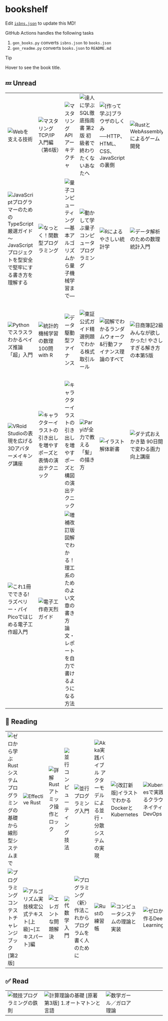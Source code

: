 # bookshelf

Edit [`isbns.json`](./isbns.json) to update this MD!

GitHub Actions handles the following tasks

1. `gen_books.py` converts `isbns.json` to `books.json`
2. `gen_readme.py` converts `books.json` to `README.md`

> [!TIP]
> Hover to see the book title.


## 💤 Unread

|||||||||
|-|-|-|-|-|-|-|-|
|<img title="Webを支える技術" src="http://books.google.com/books/content?id=c4bnSAAACAAJ&printsec=frontcover&img=1&zoom=1&source=gbs_api" />|<img title="マスタリングTCP/IP　入門編（第6版）" src="http://books.google.com/books/content?id=01LADwAAQBAJ&printsec=frontcover&img=1&zoom=1&edge=curl&source=gbs_api" />|<img title="マスタリングAPIアーキテクチャ" src="http://books.google.com/books/content?id=sJvk0AEACAAJ&printsec=frontcover&img=1&zoom=1&source=gbs_api" />|<img title="達人に学ぶSQL徹底指南書 第2版 初級者で終わりたくないあなたへ" src="http://books.google.com/books/content?id=FwpxDwAAQBAJ&printsec=frontcover&img=1&zoom=1&edge=curl&source=gbs_api" />|<img title="[作って学ぶ]ブラウザのしくみ──HTTP、HTML、CSS、JavaScriptの裏側" src="http://books.google.com/books/content?id=wqrl0AEACAAJ&printsec=frontcover&img=1&zoom=1&source=gbs_api" />|<img title="RustとWebAssemblyによるゲーム開発" src="http://books.google.com/books/content?id=TG_9zwEACAAJ&printsec=frontcover&img=1&zoom=1&source=gbs_api" />|<img title="リスクから学ぶ Kubernetesコンテナセキュリティ コンテナ開発者がおさえておくべき基礎知識" src="http://books.google.com/books/content?id=ggsnEQAAQBAJ&printsec=frontcover&img=1&zoom=1&source=gbs_api" />|<img title="実践bashによるサイバーセキュリティ対策" src="http://books.google.com/books/content?id=wal_zQEACAAJ&printsec=frontcover&img=1&zoom=1&source=gbs_api" />|
|<img title="JavaScriptプログラマーのためのTypeScript厳選ガイド 〜JavaScriptプロジェクトを型安全で堅牢にする書き方を理解する" src="http://books.google.com/books/content?id=Esjl0AEACAAJ&printsec=frontcover&img=1&zoom=1&source=gbs_api" />|<img title="なっとく！関数型プログラミング" src="http://books.google.com/books/content?id=lgzVEAAAQBAJ&printsec=frontcover&img=1&zoom=1&source=gbs_api" />|<img title="量子コンピューティング ―基本アルゴリズムから量子機械学習まで―" src="http://books.google.com/books/content?id=UTAHEAAAQBAJ&printsec=frontcover&img=1&zoom=1&edge=curl&source=gbs_api" />|<img title="動かして学ぶ量子コンピュータプログラミング" src="http://books.google.com/books/content?id=dOTAzQEACAAJ&printsec=frontcover&img=1&zoom=1&source=gbs_api" />|<img title="Rによるやさしい統計学" src="http://books.google.com/books/content?id=hiNNxqwuOQoC&printsec=frontcover&img=1&zoom=1&edge=curl&source=gbs_api" />|<img title="データ解析のための数理統計入門" src="http://books.google.com/books/content?id=SN4a0AEACAAJ&printsec=frontcover&img=1&zoom=1&source=gbs_api" />|<img title="日本統計学会公式認定統計検定準1級公式問題集" src="http://books.google.com/books/content?id=LYyizgEACAAJ&printsec=frontcover&img=1&zoom=1&source=gbs_api" />|<img title="日本統計学会公式認定統計検定準1級対応統計学実践ワークブック" src="http://books.google.com/books/content?id=kACTzQEACAAJ&printsec=frontcover&img=1&zoom=1&source=gbs_api" />|
|<img title="Pythonでスラスラわかるベイズ推論「超」入門" src="http://books.google.com/books/content?id=TK0o0AEACAAJ&printsec=frontcover&img=1&zoom=1&source=gbs_api" />|<img title="統計的機械学習の数理100問 with R" src="http://books.google.com/books/content?id=coWCzQEACAAJ&printsec=frontcover&img=1&zoom=1&source=gbs_api" />|<img title="データ駆動型ファイナンス" src="http://books.google.com/books/content?id=4z0tzwEACAAJ&printsec=frontcover&img=1&zoom=1&source=gbs_api" />|<img title="東証公式ガイド精選例題でわかる株式取引ルール" src="http://books.google.com/books/content?id=lxxkzgEACAAJ&printsec=frontcover&img=1&zoom=1&source=gbs_api" />|<img title="図解でわかるランダムウォーク&行動ファイナンス理論のすべて" src="http://books.google.com/books/content?id=QsyJAAAACAAJ&printsec=frontcover&img=1&zoom=1&source=gbs_api" />|<img title="日商簿記2級みんなが欲しかった! やさしすぎる解き方の本第5版" src="http://books.google.com/books/content?id=DmiczwEACAAJ&printsec=frontcover&img=1&zoom=1&source=gbs_api" />|<img title="2023-2024年版みんなが欲しかった! FPの教科書2級・AFP" src="http://books.google.com/books/content?id=5lnxzwEACAAJ&printsec=frontcover&img=1&zoom=1&source=gbs_api" />|<img title="2023-2024年版みんなが欲しかった! FPの問題集2級・AFP" src="http://books.google.com/books/content?id=byjxzwEACAAJ&printsec=frontcover&img=1&zoom=1&source=gbs_api" />|
|<img title="VRoid Studioの表現を広げる 3Dアバターメイキング講座" src="http://books.google.com/books/content?id=o0vK0AEACAAJ&printsec=frontcover&img=1&zoom=1&source=gbs_api" />|<img title="キャラクターイラストの引き出しを増やす ポーズと表情の演出テクニック" src="http://books.google.com/books/content?id=BRCHEAAAQBAJ&printsec=frontcover&img=1&zoom=1&edge=curl&source=gbs_api" />|<img title="キャラクターイラストの引き出しを増やす ポーズと構図の演出テクニック" src="http://books.google.com/books/content?id=FkT9EAAAQBAJ&printsec=frontcover&img=1&zoom=1&source=gbs_api" />|<img title="Paryiが全力で教える「髪」の描き方" src="http://books.google.com/books/content?id=khM3EAAAQBAJ&printsec=frontcover&img=1&zoom=1&source=gbs_api" />|<img title="イラスト解体新書" src="http://books.google.com/books/content?id=RQ6ztAEACAAJ&printsec=frontcover&img=1&zoom=1&source=gbs_api" />|<img title="ダテ式おえかき塾 90日間で変わる画力向上講座" src="http://books.google.com/books/content?id=NuR1zgEACAAJ&printsec=frontcover&img=1&zoom=1&source=gbs_api" />|<img title="イラスト光と色彩解体新書" src="http://books.google.com/books/content?id=_eBGzwEACAAJ&printsec=frontcover&img=1&zoom=1&source=gbs_api" />|<img title="いいトコどり!人物パーツの描き方" src="http://books.google.com/books/content?id=CfHYzwEACAAJ&printsec=frontcover&img=1&zoom=1&source=gbs_api" />|
|<img title="これ1冊でできる! ラズベリー・パイ Picoではじめる電子工作超入門" src="http://books.google.com/books/content?id=Xkc60AEACAAJ&printsec=frontcover&img=1&zoom=1&source=gbs_api" />|<img title="電子工作奇天烈ガイド" src="http://books.google.com/books/content?id=2FLi0AEACAAJ&printsec=frontcover&img=1&zoom=1&source=gbs_api" />|<img title="増補改訂版 図解でわかる！理工系のためのよい文章の書き方 論文・レポートを自力で書けるようになる方法" src="http://books.google.com/books/content?id=YgsnEQAAQBAJ&printsec=frontcover&img=1&zoom=1&source=gbs_api" />|

## 🚧 Reading

|||||||||
|-|-|-|-|-|-|-|-|
|<img title="ゼロから学ぶRust システムプログラミングの基礎から線形型システムまで" src="http://books.google.com/books/content?id=9zl5zwEACAAJ&printsec=frontcover&img=1&zoom=1&source=gbs_api" />|<img title="Effective Rust" src="http://books.google.com/books/content?id=qfHv0AEACAAJ&printsec=frontcover&img=1&zoom=1&source=gbs_api" />|<img title="詳解 Rustアトミック操作とロック" src="http://books.google.com/books/content?id=tyw60AEACAAJ&printsec=frontcover&img=1&zoom=1&source=gbs_api" />|<img title="並行コンピューティング技法" src="http://books.google.com/books/content?id=ZbRrjAAM6n4C&printsec=frontcover&img=1&zoom=1&source=gbs_api" />|<img title="並行プログラミング入門" src="http://books.google.com/books/content?id=EbqLzgEACAAJ&printsec=frontcover&img=1&zoom=1&source=gbs_api" />|<img title="Akka実践バイブル アクターモデルによる並行・分散システムの実現" src="http://books.google.com/books/content?id=iZ1BDwAAQBAJ&printsec=frontcover&img=1&zoom=1&edge=curl&source=gbs_api" />|<img title="[改訂新版]イラストでわかるDockerとKubernetes" src="http://books.google.com/books/content?id=YJ1v0AEACAAJ&printsec=frontcover&img=1&zoom=1&source=gbs_api" />|<img title="Kubernetesで実践するクラウドネイティブDevOps" src="http://books.google.com/books/content?id=OTtTzQEACAAJ&printsec=frontcover&img=1&zoom=1&source=gbs_api" />|
|<img title="プログラミングコンテストチャレンジブック [第2版]" src="http://books.google.com/books/content?id=s40pvgbtOZ8C&printsec=frontcover&img=1&zoom=1&edge=curl&source=gbs_api" />|<img title="アルゴリズム実技検定公式テキスト[上級]~[エキスパート]編" src="http://books.google.com/books/content?id=JQOozwEACAAJ&printsec=frontcover&img=1&zoom=1&source=gbs_api" />|<img title="エレガントな問題解決" src="http://books.google.com/books/content?id=Wjf5eYw9iHsC&printsec=frontcover&img=1&zoom=1&source=gbs_api" />|<img title="代数学入門" src="http://books.google.com/books/content?id=AbZZ0AEACAAJ&printsec=frontcover&img=1&zoom=1&source=gbs_api" />|<img title="プログラミング〈新〉作法これからプログラムを書く人のために" src="http://books.google.com/books/content?id=_IXT0AEACAAJ&printsec=frontcover&img=1&zoom=1&source=gbs_api" />|<img title="Rustの練習帳" src="http://books.google.com/books/content?id=NIRc0AEACAAJ&printsec=frontcover&img=1&zoom=1&source=gbs_api" />|<img title="コンピュータシステムの理論と実装" src="http://books.google.com/books/content?id=tTI5rgEACAAJ&printsec=frontcover&img=1&zoom=1&source=gbs_api" />|<img title="ゼロから作るDeep Learning" src="http://books.google.com/books/content?id=tbZQvgAACAAJ&printsec=frontcover&img=1&zoom=1&source=gbs_api" />|

## ✅ Read

|||||||||
|-|-|-|-|-|-|-|-|
|<img title="競技プログラミングの鉄則" src="http://books.google.com/books/content?id=35BFzwEACAAJ&printsec=frontcover&img=1&zoom=1&source=gbs_api" />|<img title="計算理論の基礎 [原著第3版] 1.オートマトンと言語" src="http://books.google.com/books/content?id=ThmrzwEACAAJ&printsec=frontcover&img=1&zoom=1&source=gbs_api" />|<img title="数学ガール／ガロア理論" src="http://books.google.com/books/content?id=KkzfAwAAQBAJ&printsec=frontcover&img=1&zoom=1&source=gbs_api" />|